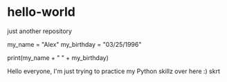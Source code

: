 # hello-world
just another repository

my_name = "Alex"
my_birthday = "03/25/1996"

print(my_name + " " + my_birthday)

Hello everyone, I'm just trying to practice my Python skillz over here :)
skrt

